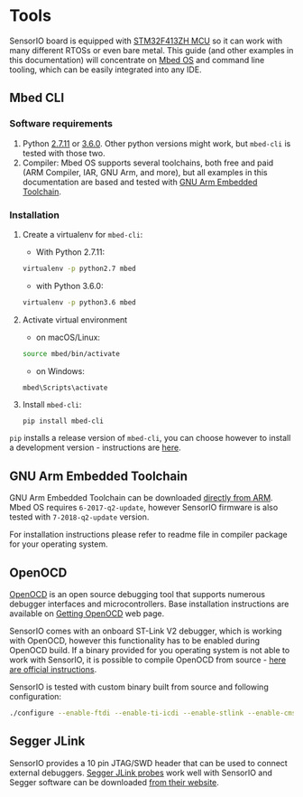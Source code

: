# Tools

SensorIO board is equipped with [STM32F413ZH MCU](https://www.st.com/en/microcontrollers/stm32f413zh.html) so it can work with many different RTOSs or even bare metal. This guide (and other examples in this documentation) will concentrate on [Mbed OS](https://www.mbed.com/en/platform/mbed-os/) and command line tooling, which can be easily integrated into any IDE.

## Mbed CLI

### Software requirements

1. Python [2.7.11](https://www.python.org/downloads/release/python-2711/) or [3.6.0](https://www.python.org/downloads/release/python-360/). Other python versions might work, but `mbed-cli` is tested with those two.
2. Compiler: Mbed OS supports several toolchains, both free and paid (ARM Compiler, IAR, GNU Arm, and more), but all examples in this documentation are based and tested with [GNU Arm Embedded Toolchain](#gnu-arm-embedded-toolchain).

### Installation

1. Create a virtualenv for `mbed-cli`:
    - With Python 2.7.11:
    ```bash
    virtualenv -p python2.7 mbed
    ```
    - with Python 3.6.0:
    ```bash
    virtualenv -p python3.6 mbed
    ```

2. Activate virtual environment
    - on macOS/Linux:
    ```bash
    source mbed/bin/activate
    ```
    - on Windows:
    ```cmd
    mbed\Scripts\activate
    ```

3. Install `mbed-cli`:
    ```
    pip install mbed-cli
    ```

`pip` installs a release version of `mbed-cli`, you can choose however to install a development version - instructions are [here](https://github.com/ARMmbed/mbed-cli#installing-mbed-cli).

## GNU Arm Embedded Toolchain

GNU Arm Embedded Toolchain can be downloaded [directly from ARM](https://developer.arm.com/open-source/gnu-toolchain/gnu-rm/downloads). Mbed OS requires `6-2017-q2-update`, however SensorIO firmware is also tested with `7-2018-q2-update` version.

For installation instructions please refer to readme file in compiler package for your operating system.

## OpenOCD

[OpenOCD](http://openocd.org) is an open source debugging tool that supports numerous debugger interfaces and microcontrollers. Base installation instructions are available on [Getting OpenOCD](http://openocd.org/getting-openocd/) web page.

SensorIO comes with an onboard ST-Link V2 debugger, which is working with OpenOCD, however this functionality has to be enabled during OpenOCD build. If a binary provided for you operating system is not able to work with SensorIO, it is possible to compile OpenOCD from source - [here are official instructions](https://repo.or.cz/w/openocd.git).

SensorIO is tested with custom binary built from source and following configuration:
```bash
./configure --enable-ftdi --enable-ti-icdi --enable-stlink --enable-cmsis-dap --enable-jlink --enable-openjtag --disable-verbose-usb-comms --disable-verbose-usb-io
```

## Segger JLink

SensorIO provides a 10 pin JTAG/SWD header that can be used to connect external debuggers. [Segger JLink probes](https://www.segger.com/products/debug-probes/j-link/) work well with SensorIO and Segger software can be downloaded [from their website](https://www.segger.com/downloads/jlink/#J-LinkSoftwareAndDocumentationPack).

